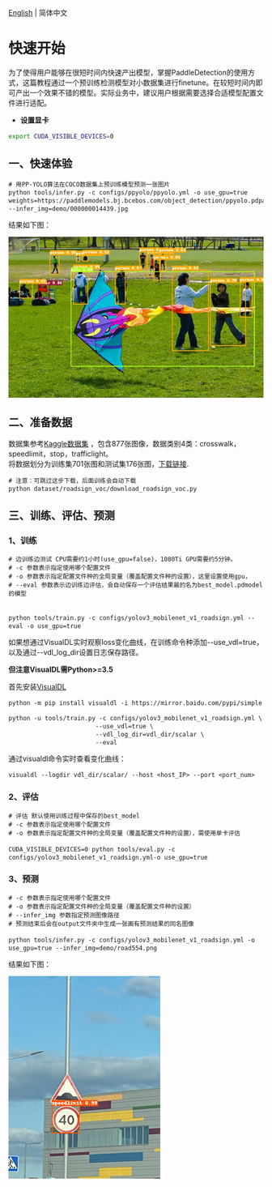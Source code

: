 [English](QUICK_STARTED.md) | 简体中文
# 快速开始
为了使得用户能够在很短时间内快速产出模型，掌握PaddleDetection的使用方式，这篇教程通过一个预训练检测模型对小数据集进行finetune。在较短时间内即可产出一个效果不错的模型。实际业务中，建议用户根据需要选择合适模型配置文件进行适配。

- **设置显卡**
```bash
export CUDA_VISIBLE_DEVICES=0
```

## 一、快速体验
```
# 用PP-YOLO算法在COCO数据集上预训练模型预测一张图片
python tools/infer.py -c configs/ppyolo/ppyolo.yml -o use_gpu=true weights=https://paddlemodels.bj.bcebos.com/object_detection/ppyolo.pdparams --infer_img=demo/000000014439.jpg
```
结果如下图：

![](../images/000000014439.jpg)


## 二、准备数据
数据集参考[Kaggle数据集](https://www.kaggle.com/andrewmvd/road-sign-detection) ，包含877张图像，数据类别4类：crosswalk，speedlimit，stop，trafficlight。  
将数据划分为训练集701张图和测试集176张图，[下载链接](https://paddlemodels.bj.bcebos.com/object_detection/roadsign_voc.tar).

```
# 注意：可跳过这步下载，后面训练会自动下载
python dataset/roadsign_voc/download_roadsign_voc.py
```

## 三、训练、评估、预测
### 1、训练
```
# 边训练边测试 CPU需要约1小时(use_gpu=false)，1080Ti GPU需要约5分钟。
# -c 参数表示指定使用哪个配置文件
# -o 参数表示指定配置文件种的全局变量（覆盖配置文件种的设置），这里设置使用gpu，
# --eval 参数表示边训练边评估，会自动保存一个评估结果最的名为best_model.pdmodel的模型


python tools/train.py -c configs/yolov3_mobilenet_v1_roadsign.yml --eval -o use_gpu=true
```

如果想通过VisualDL实时观察loss变化曲线，在训练命令种添加--use_vdl=true，以及通过--vdl_log_dir设置日志保存路径。

**但注意VisualDL需Python>=3.5**

首先安装[VisualDL](https://github.com/PaddlePaddle/VisualDL)
```
python -m pip install visualdl -i https://mirror.baidu.com/pypi/simple
```

```
python -u tools/train.py -c configs/yolov3_mobilenet_v1_roadsign.yml \
                        --use_vdl=true \
                        --vdl_log_dir=vdl_dir/scalar \
                        --eval
```
通过visualdl命令实时查看变化曲线：
```
visualdl --logdir vdl_dir/scalar/ --host <host_IP> --port <port_num>
```

### 2、评估
```
# 评估 默认使用训练过程中保存的best_model
# -c 参数表示指定使用哪个配置文件
# -o 参数表示指定配置文件种的全局变量（覆盖配置文件种的设置），需使用单卡评估

CUDA_VISIBLE_DEVICES=0 python tools/eval.py -c configs/yolov3_mobilenet_v1_roadsign.yml-o use_gpu=true
```


### 3、预测
```
# -c 参数表示指定使用哪个配置文件
# -o 参数表示指定配置文件种的全局变量（覆盖配置文件种的设置）
# --infer_img 参数指定预测图像路径
# 预测结束后会在output文件夹中生成一张画有预测结果的同名图像

python tools/infer.py -c configs/yolov3_mobilenet_v1_roadsign.yml -o use_gpu=true --infer_img=demo/road554.png
```

结果如下图：

![](../images/road554.png)
